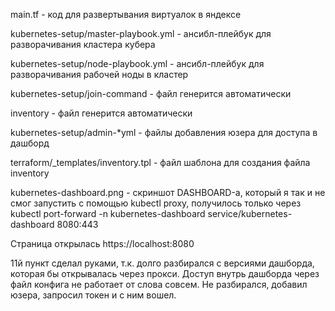 main.tf - код для развертывания виртуалок в яндексе

kubernetes-setup/master-playbook.yml 	- ансибл-плейбук для разворачивания кластера кубера

kubernetes-setup/node-playbook.yml 		- ансибл-плейбук для разворачивания рабочей ноды в кластер

kubernetes-setup/join-command			- файл генерится автоматически

inventory								- файл генерится автоматически

kubernetes-setup/admin-*yml				- файлы добавления юзера для доступа в дашборд

terraform/_templates/inventory.tpl 		- файл шаблона для создания файла inventory

kubernetes-dashboard.png - скриншот DASHBOARD-а, который я так и не смог запустить с помощью 
kubectl proxy, 
получилось только через 
kubectl port-forward -n kubernetes-dashboard service/kubernetes-dashboard 8080:443

Страница открылась https://localhost:8080

11й пункт сделал руками, т.к. долго разбирался с версиями дашборда, которая бы открывалась через прокси.
Доступ внутрь дашборда через файл конфига не работает от слова совсем. Не разбирался, добавил юзера, запросил токен и с ним вошел.

